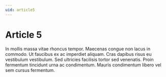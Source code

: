 ```yaml
---
uid: article5
---
```


# Article 5

In mollis massa vitae rhoncus tempor. Maecenas congue non lacus in commodo. Ut faucibus ex ac imperdiet aliquam. Cras dapibus risus eu vestibulum vestibulum. Sed ultricies facilisis tortor sed venenatis. Proin fermentum tincidunt urna ac condimentum. Mauris condimentum libero vel sem cursus fermentum.
